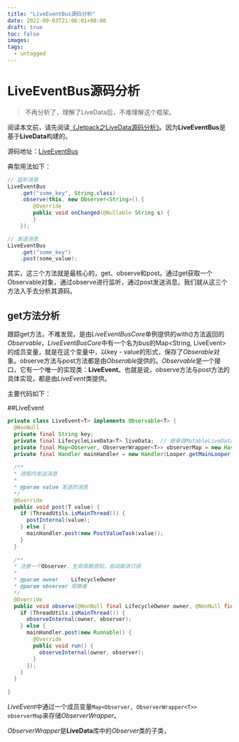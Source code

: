 ```yaml
---
title: "LiveEventBus源码分析"
date: 2022-09-03T21:06:01+08:00
draft: true
toc: false
images:
tags:
  - untagged
---
```


# LiveEventBus源码分析

> 不再分析了，理解了LiveData后，不难理解这个框架。

阅读本文前，请先阅读[《Jetpack之LiveData源码分析》]({{site.base_url}}/源码分析系列/LiveEventBus源码分析.md)。因为**LiveEventBus**是基于**LiveData**构建的。

源码地址：[LiveEventBus](https://github.com/JeremyLiao/LiveEventBus)

典型用法如下：

```java
// 监听消息
LiveEventBus
	.get("some_key", String.class)
	.observe(this, new Observer<String>() {
	    @Override
	    public void onChanged(@Nullable String s) {
	    }
	});
```

```java
// 发送消息
LiveEventBus
	.get("some_key")
	.post(some_value);
```

其实，这三个方法就是最核心的，get、observe和post。通过get获取一个Observable对象，通过observe进行监听，通过post发送消息。我们就从这三个方法入手去分析其源码。



## get方法分析

跟踪get方法，不难发现，是由*LiveEventBusCore*单例提供的with()方法返回的*Observable*，*LiveEventBusCore*中有一个名为bus的Map<String, LiveEvent<Object>>的成员变量，就是在这个变量中，以key - value的形式，保存了*Obserable*对象。observe方法与post方法都是由*Obserable*提供的。*Observable*是一个接口，它有一个唯一的实现类：**LiveEvent**。也就是说，observe方法与post方法的具体实现，都是由*LiveEvent*类提供。

主要代码如下：

##LiveEvent 

```java
private class LiveEvent<T> implements Observable<T> {
  @NonNull
  private final String key;
  private final LifecycleLiveData<T> liveData;	// 继承自MutableLiveData，实现生命周期感知
  private final Map<Observer, ObserverWrapper<T>> observerMap = new HashMap<>(); // 存储ObserverWrapper对象
  private final Handler mainHandler = new Handler(Looper.getMainLooper()); // 便于切换到主线程
  
  /**
  * 进程内发送消息
  *
  * @param value 发送的消息
  */
  @Override
  public void post(T value) {
    if (ThreadUtils.isMainThread()) {
      postInternal(value);
    } else {
      mainHandler.post(new PostValueTask(value));
    }
  }
  
  /**
  * 注册一个Observer，生命周期感知，自动取消订阅
  *
  * @param owner    LifecycleOwner
  * @param observer 观察者
  */
  @Override
  public void observe(@NonNull final LifecycleOwner owner, @NonNull final Observer<T> observer) {
    if (ThreadUtils.isMainThread()) {
      observeInternal(owner, observer);
    } else {
      mainHandler.post(new Runnable() {
        @Override
        public void run() {
          observeInternal(owner, observer);
        }
      });
    }
  }
  
}
```

*LiveEvent*中通过一个成员变量`Map<Observer, ObserverWrapper<T>> observerMap`来存储*ObserverWrapper*。

*ObserverWrapper*是**LiveData**库中的*Observer*类的子类，